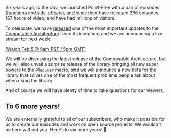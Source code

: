 Six years ago, to the _day_, we launched Point-Free with a pair of episodes 
([functions][functions-ep] and [side-effects][side-effects-ep]), and since 
then have released 266 episodes, 167 hours of video, and have had millions of visitors.

To celebrate, we have [released][1.7-release] one of the most important updates to the 
[Composable Architecture][tca-gh] since its inception, and we are announcing a live stream for
next week: 

[tca-gh]: https://github.com/pointfreeco/swift-composable-architecture
[1.7-release]: https://github.com/pointfreeco/swift-composable-architecture/releases/tag/1.7.0
[functions-ep]: /episodes/ep1-functions
[side-effects-ep]: /episodes/ep2-side-effects

[[Watch Feb 5 @ 9am PST / 5pm GMT]](/live)

We will be discussing the latest release of the Composable Architecture, but we will also unveil a 
surprise release of the library bringing all new super powers to the `@Reducer` macro, _and_ we 
will announce a new beta for the library that solves one of the most frequent problems people ask 
about when using the library.

And of course we will have plenty of time to take questions for our viewers.

## To 6 more years!

We are enternally grateful to all of our subscribers, who make it possible for us to create
our episodes and work on open source projects. We wouldn't be here without you. Here's
to six more years! 🥳
